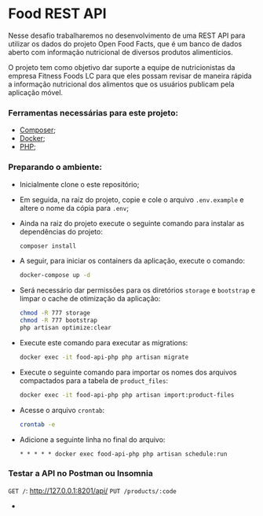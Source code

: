 # Food REST API

Nesse desafio trabalharemos no desenvolvimento de uma REST API para utilizar os dados do projeto Open Food Facts, que é um banco de dados aberto com informação nutricional de diversos produtos alimentícios.

O projeto tem como objetivo dar suporte a equipe de nutricionistas da empresa Fitness Foods LC para que eles possam revisar de maneira rápida a informação nutricional dos alimentos que os usuários publicam pela aplicação móvel.

### Ferramentas necessárias para este projeto:

- [Composer](https://getcomposer.org/);
- [Docker](https://docs.docker.com/engine/install/ubuntu/);
- [PHP](https://www.php.net/downloads.php);

### Preparando o ambiente:

- Inicialmente clone o este repositório;

- Em seguida, na raiz do projeto, copie e cole o arquivo `.env.example` e altere o nome da cópia para `.env`;

- Ainda na raiz do projeto execute o seguinte comando para instalar as dependências do projeto:

  ```bash
  composer install
  ```

- A seguir, para iniciar os containers da aplicação, execute o comando:

  ```bash
  docker-compose up -d
  ```

- Será necessário dar permissões para os diretórios `storage` e `bootstrap` e limpar o cache de otimização da aplicação:

  ```bash
  chmod -R 777 storage
  chmod -R 777 bootstrap
  php artisan optimize:clear
  ```

- Execute este comando para executar as migrations:

  ```bash
  docker exec -it food-api-php php artisan migrate
  ```

- Execute o seguinte comando para importar os nomes dos arquivos compactados para a tabela de `product_files`:

  ```bash
  docker exec -it food-api-php php artisan import:product-files
  ```

- Acesse o arquivo `crontab`:

  ```bash
  crontab -e
  ```

- Adicione a seguinte linha no final do arquivo:

  ```bas
  * * * * * docker exec food-api-php php artisan schedule:run
  ```

### Testar a API no Postman ou Insomnia

`GET /`: http://127.0.0.1:8201/api/
`PUT /products/:code`





- 

  

  
